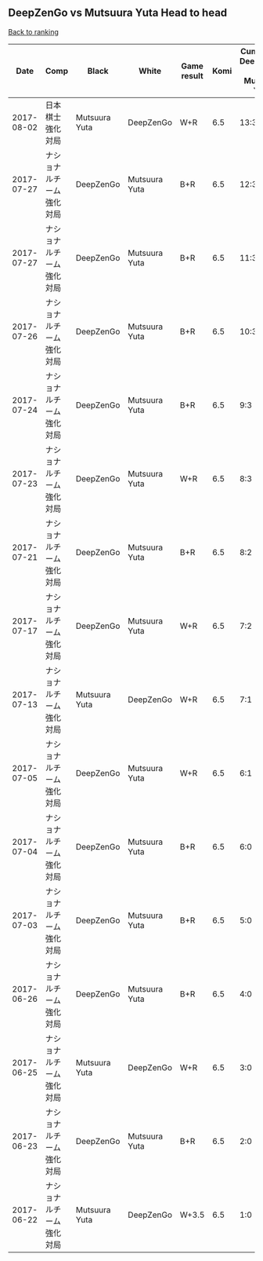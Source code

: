 ## DeepZenGo vs Mutsuura Yuta Head to head

[Back to ranking](../../index.md)




| **Date** | **Comp** | **Black** | **White** | **Game result** | **Komi** | **Cumulative DeepZenGo vs Mutsuura Yuta** | **DeepZenGo streak** | **Mutsuura Yuta streak** | 
| --- | --- | --- | --- | --- | --- | --- | --- | --- |
| 2017-08-02 | 日本棋士強化対局 | Mutsuura Yuta | DeepZenGo | W+R | 6.5 | 13:3 | 5 | 0 | 
| 2017-07-27 | ナショナルチーム強化対局 | DeepZenGo | Mutsuura Yuta | B+R | 6.5 | 12:3 | 4 | 0 | 
| 2017-07-27 | ナショナルチーム強化対局 | DeepZenGo | Mutsuura Yuta | B+R | 6.5 | 11:3 | 3 | 0 | 
| 2017-07-26 | ナショナルチーム強化対局 | DeepZenGo | Mutsuura Yuta | B+R | 6.5 | 10:3 | 2 | 0 | 
| 2017-07-24 | ナショナルチーム強化対局 | DeepZenGo | Mutsuura Yuta | B+R | 6.5 | 9:3 | 1 | 0 | 
| 2017-07-23 | ナショナルチーム強化対局 | DeepZenGo | Mutsuura Yuta | W+R | 6.5 | 8:3 | 0 | 1 | 
| 2017-07-21 | ナショナルチーム強化対局 | DeepZenGo | Mutsuura Yuta | B+R | 6.5 | 8:2 | 1 | 0 | 
| 2017-07-17 | ナショナルチーム強化対局 | DeepZenGo | Mutsuura Yuta | W+R | 6.5 | 7:2 | 0 | 1 | 
| 2017-07-13 | ナショナルチーム強化対局 | Mutsuura Yuta | DeepZenGo | W+R | 6.5 | 7:1 | 1 | 0 | 
| 2017-07-05 | ナショナルチーム強化対局 | DeepZenGo | Mutsuura Yuta | W+R | 6.5 | 6:1 | 0 | 1 | 
| 2017-07-04 | ナショナルチーム強化対局 | DeepZenGo | Mutsuura Yuta | B+R | 6.5 | 6:0 | 6 | 0 | 
| 2017-07-03 | ナショナルチーム強化対局 | DeepZenGo | Mutsuura Yuta | B+R | 6.5 | 5:0 | 5 | 0 | 
| 2017-06-26 | ナショナルチーム強化対局 | DeepZenGo | Mutsuura Yuta | B+R | 6.5 | 4:0 | 4 | 0 | 
| 2017-06-25 | ナショナルチーム強化対局 | Mutsuura Yuta | DeepZenGo | W+R | 6.5 | 3:0 | 3 | 0 | 
| 2017-06-23 | ナショナルチーム強化対局 | DeepZenGo | Mutsuura Yuta | B+R | 6.5 | 2:0 | 2 | 0 | 
| 2017-06-22 | ナショナルチーム強化対局 | Mutsuura Yuta | DeepZenGo | W+3.5 | 6.5 | 1:0 | 1 | 0 |




